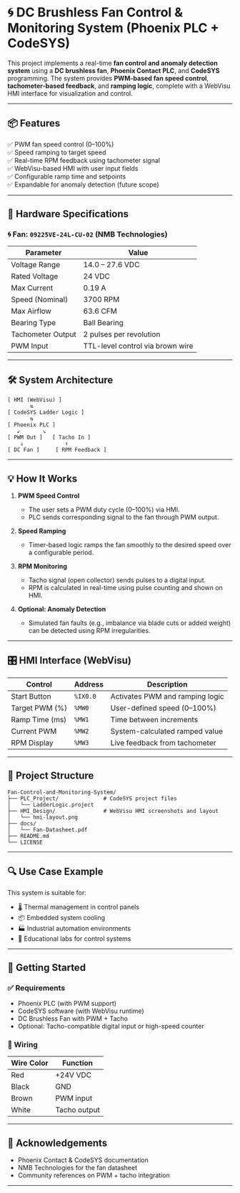 # 🌀 DC Brushless Fan Control & Monitoring System (Phoenix PLC + CodeSYS)

This project implements a real-time **fan control and anomaly detection system** using a **DC brushless fan**, **Phoenix Contact PLC**, and **CodeSYS** programming. The system provides **PWM-based fan speed control**, **tachometer-based feedback**, and **ramping logic**, complete with a WebVisu HMI interface for visualization and control.

---

## 📦 Features

✅ PWM fan speed control (0–100%)  
✅ Speed ramping to target speed  
✅ Real-time RPM feedback using tachometer signal  
✅ WebVisu-based HMI with user input fields  
✅ Configurable ramp time and setpoints  
✅ Expandable for anomaly detection (future scope)

---

## 🔧 Hardware Specifications

### 🌀 Fan: `09225VE-24L-CU-02` (NMB Technologies)

| Parameter           | Value                  |
|---------------------|------------------------|
| Voltage Range       | 14.0 – 27.6 VDC        |
| Rated Voltage       | 24 VDC                 |
| Max Current         | 0.19 A                 |
| Speed (Nominal)     | 3700 RPM               |
| Max Airflow         | 63.6 CFM               |
| Bearing Type        | Ball Bearing           |
| Tachometer Output   | 2 pulses per revolution |
| PWM Input           | TTL-level control via brown wire |


---

## 🛠️ System Architecture

```
[ HMI (WebVisu) ]
       ⇅
[ CodeSYS Ladder Logic ]
       ⇅
[ Phoenix PLC ]
   ↙       ↘
[ PWM Out ]   [ Tacho In ]
    ↓             ↑
[ DC Fan ]     [ RPM Feedback ]
```

---

## 💡 How It Works

1. **PWM Speed Control**  
   - The user sets a PWM duty cycle (0–100%) via HMI.  
   - PLC sends corresponding signal to the fan through PWM output.

2. **Speed Ramping**  
   - Timer-based logic ramps the fan smoothly to the desired speed over a configurable period.

3. **RPM Monitoring**  
   - Tacho signal (open collector) sends pulses to a digital input.  
   - RPM is calculated in real-time using pulse counting and shown on HMI.

4. **Optional: Anomaly Detection**  
   - Simulated fan faults (e.g., imbalance via blade cuts or added weight) can be detected using RPM irregularities.

---

## 🎛️ HMI Interface (WebVisu)

| Control        | Address  | Description                        |
|----------------|----------|------------------------------------|
| Start Button   | `%IX0.0` | Activates PWM and ramping logic    |
| Target PWM (%) | `%MW0`   | User-defined speed (0–100%)        |
| Ramp Time (ms) | `%MW1`   | Time between increments            |
| Current PWM    | `%MW2`   | System-calculated ramped value     |
| RPM Display    | `%MW3`   | Live feedback from tachometer      |

---

## 📁 Project Structure

```
Fan-Control-and-Monitoring-System/
├── PLC_Project/              # CodeSYS project files
│   └── LadderLogic.project
├── HMI_Design/               # WebVisu HMI screenshots and layout
│   └── hmi-layout.png
├── docs/
│   └── Fan-Datasheet.pdf
├── README.md
└── LICENSE
```

---

## 🔍 Use Case Example

This system is suitable for:  
- 🌡️ Thermal management in control panels  
- 📦 Embedded system cooling  
- 🏭 Industrial automation environments  
- 🔧 Educational labs for control systems  

---

## 🚀 Getting Started

### ✅ Requirements
- Phoenix PLC (with PWM support)
- CodeSYS software (with WebVisu runtime)
- DC Brushless Fan with PWM + Tacho
- Optional: Tacho-compatible digital input or high-speed counter

### 🔌 Wiring

| Wire Color | Function       |
|------------|----------------|
| Red        | +24V VDC       |
| Black      | GND            |
| Brown      | PWM input      |
| White      | Tacho output   |

---
## 🌟 Acknowledgements

- Phoenix Contact & CodeSYS documentation  
- NMB Technologies for the fan datasheet  
- Community references on PWM + tacho integration  

---

